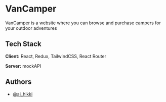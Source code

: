 
# VanCamper

VanCamper is a website where you can browse and purchase campers for your outdoor adventures


## Tech Stack

**Client:** React, Redux, TailwindCSS, React Router

**Server:** mockAPI


## Authors

- [@ai_hikki](https://github.com/AiHikki)

